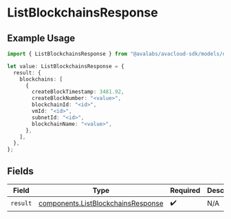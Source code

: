 # ListBlockchainsResponse

## Example Usage

```typescript
import { ListBlockchainsResponse } from "@avalabs/avacloud-sdk/models/operations";

let value: ListBlockchainsResponse = {
  result: {
    blockchains: [
      {
        createBlockTimestamp: 3481.92,
        createBlockNumber: "<value>",
        blockchainId: "<id>",
        vmId: "<id>",
        subnetId: "<id>",
        blockchainName: "<value>",
      },
    ],
  },
};
```

## Fields

| Field                                                                                    | Type                                                                                     | Required                                                                                 | Description                                                                              |
| ---------------------------------------------------------------------------------------- | ---------------------------------------------------------------------------------------- | ---------------------------------------------------------------------------------------- | ---------------------------------------------------------------------------------------- |
| `result`                                                                                 | [components.ListBlockchainsResponse](../../models/components/listblockchainsresponse.md) | :heavy_check_mark:                                                                       | N/A                                                                                      |